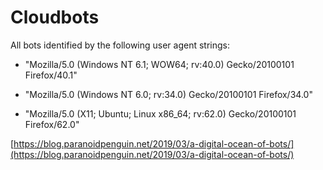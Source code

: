 # Cloudbots

All bots identified by the following user agent strings: 

* "Mozilla/5.0 (Windows NT 6.1; WOW64; rv:40.0) Gecko/20100101 Firefox/40.1"

* "Mozilla/5.0 (Windows NT 6.0; rv:34.0) Gecko/20100101 Firefox/34.0"

* "Mozilla/5.0 (X11; Ubuntu; Linux x86_64; rv:62.0) Gecko/20100101 Firefox/62.0"
 
[https://blog.paranoidpenguin.net/2019/03/a-digital-ocean-of-bots/](https://blog.paranoidpenguin.net/2019/03/a-digital-ocean-of-bots/) 